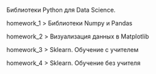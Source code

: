 Библиотеки Python для Data Science.

homework_1 > Библиотеки Numpy и Pandas

homework_2 > Визуализация данных в Matplotlib

homework_3 > Sklearn. Обучение с учителем

homework_4 > Sklearn. Обучение без учителя
